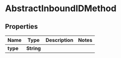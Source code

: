 

# AbstractInboundIDMethod


## Properties

| Name | Type | Description | Notes |
|------------ | ------------- | ------------- | -------------|
|**type** | **String** |  |  |



